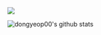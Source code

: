 <img src="https://capsule-render.vercel.app/api?type=waving&color=black&height=200&section=header&text=DongYeop Github&fontSize=90" />

![dongyeop00's github stats](https://github-readme-stats.vercel.app/api?username=dongyeop00&show_icons=true&theme=great-gatsby)
